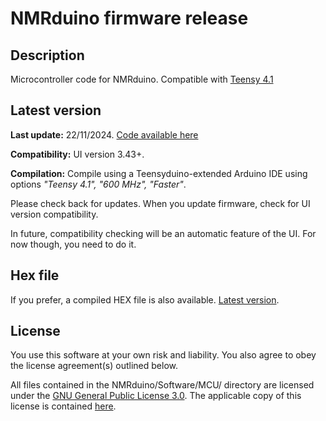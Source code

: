 # NMRduino firmware release

## Description 
Microcontroller code for NMRduino.  Compatible with [Teensy 4.1](https://www.pjrc.com/store/teensy41.html)

## Latest version
**Last update:** 22/11/2024. [Code available here](https://github.com/NMRduino/NMRduino/tree/main/Software/MCU/latest)  

**Compatibility:** UI version 3.43+.

**Compilation:** Compile using a Teensyduino-extended Arduino IDE using options *"Teensy 4.1", "600 MHz", "Faster"*.


Please check back for updates.  When you update firmware, check for UI version compatibility.  

In future, compatibility checking will be an automatic feature of the UI.  For now though, you need to do it.

## Hex file
If you prefer, a compiled HEX file is also available.  [Latest version](https://github.com/NMRduino/NMRduino/blob/main/Software/MCU/latest/NMRduino_v1.01-GPL3-release.ino.hex).

## License
You use this software at your own risk and liability.  You also agree to obey the license agreement(s) outlined below.  

All files contained in the NMRduino/Software/MCU/ directory are licensed under the [GNU General Public License 3.0](https://www.gnu.org/licenses/gpl-3.0.en.html#license-text).  The applicable copy of this license is contained [here](https://github.com/NMRduino/NMRduino/blob/main/Software/MCU/License/gpl-3.0.txt).

